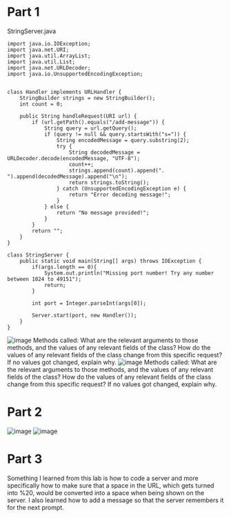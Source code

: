 # Part 1
StringServer.java
```
import java.io.IOException;
import java.net.URI;
import java.util.ArrayList;
import java.util.List;
import java.net.URLDecoder;
import java.io.UnsupportedEncodingException;


class Handler implements URLHandler {
    StringBuilder strings = new StringBuilder();
    int count = 0;

    public String handleRequest(URI url) {
        if (url.getPath().equals("/add-message")) {
            String query = url.getQuery();
            if (query != null && query.startsWith("s=")) {
                String encodedMessage = query.substring(2);
                try {
                    String decodedMessage = URLDecoder.decode(encodedMessage, "UTF-8");
                    count++;
                    strings.append(count).append(". ").append(decodedMessage).append("\n");
                    return strings.toString();
                } catch (UnsupportedEncodingException e) {
                    return "Error decoding message!";
                }
            } else {
                return "No message provided!";
            }
        }
        return "";
    }
}

class StringServer {
    public static void main(String[] args) throws IOException {
        if(args.length == 0){
            System.out.println("Missing port number! Try any number between 1024 to 49151");
            return;
        }

        int port = Integer.parseInt(args[0]);

        Server.start(port, new Handler());
    }
}
```
![image](https://github.com/divine9223/cse15l-lab-reports/assets/147002921/64d6d50f-e567-4701-a9af-8300efdb38df)
Methods called:
What are the relevant arguments to those methods, and the values of any relevant fields of the class?
How do the values of any relevant fields of the class change from this specific request? If no values got changed, explain why.
![image](https://github.com/divine9223/cse15l-lab-reports/assets/147002921/9e97c3d3-028d-4eb6-87bf-792d23568c2d)
Methods called:
What are the relevant arguments to those methods, and the values of any relevant fields of the class?
How do the values of any relevant fields of the class change from this specific request? If no values got changed, explain why.


# Part 2
![image](https://github.com/divine9223/cse15l-lab-reports/assets/147002921/748d61e8-dca2-48ca-8cae-f953b7fb4d95)
![image](https://github.com/divine9223/cse15l-lab-reports/assets/147002921/6799b541-9273-4e13-a4f8-8cd56dd577cd)
# Part 3
Something I learned from this lab is how to code a server and more specifically how to make sure that a space in the URL, which gets turned into %20, would be converted into a space when being shown on the server. I also learned how to add a message so that the server remembers it for the next prompt.
